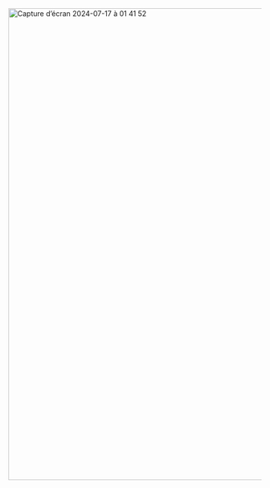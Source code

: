<img width="939" alt="Capture d’écran 2024-07-17 à 01 41 52" src="https://github.com/user-attachments/assets/97e98431-325d-4aba-8dbc-5feff021f771">
